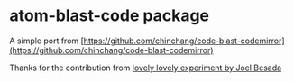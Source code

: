 # atom-blast-code package

A simple port from [https://github.com/chinchang/code-blast-codemirror](https://github.com/chinchang/code-blast-codemirror)

Thanks for the contribution from [lovely lovely experiment by Joel Besada](https://twitter.com/JoelBesada/status/670343885655293952)
